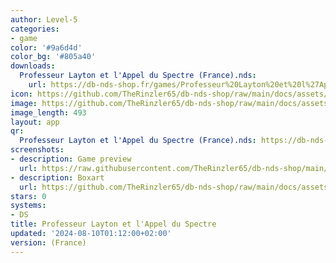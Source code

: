 ```yaml
---
author: Level-5
categories:
- game
color: '#9a6d4d'
color_bg: '#805a40'
downloads:
  Professeur Layton et l'Appel du Spectre (France).nds:
    url: https://db-nds-shop.fr/games/Professeur%20Layton%20et%20l%27Appel%20du%20Spectre%20%28France%29.nds
icon: https://github.com/TheRinzler65/db-nds-shop/raw/main/docs/assets/images/icons/professeurlaytonetlappelduspectre.png
image: https://github.com/TheRinzler65/db-nds-shop/raw/main/docs/assets/images/icons/professeurlaytonetlappelduspectre.png
image_length: 493
layout: app
qr:
  Professeur Layton et l'Appel du Spectre (France).nds: https://db-nds-shop.fr/assets/images/qr/professeur-layton-et-lappel-du-spectre-france-nds.png
screenshots:
- description: Game preview
  url: https://raw.githubusercontent.com/TheRinzler65/db-nds-shop/main/docs/assets/images/screenshots/professeurlaytonetlappelduspectre/professeurlaytonetlappelduspectre.png
- description: Boxart
  url: https://github.com/TheRinzler65/db-nds-shop/raw/main/docs/assets/images/boxart/Professeur%20Layton%20et%20l'Appel%20du%20Spectre%20(France).nds.png
stars: 0
systems:
- DS
title: Professeur Layton et l'Appel du Spectre
updated: '2024-08-10T01:12:00+02:00'
version: (France)
---
```

